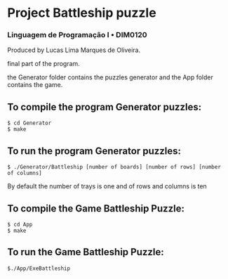 # Project Battleship puzzle

### Linguagem de Programação I • DIM0120

Produced by Lucas Lima Marques de Oliveira.

final part of the program.

the Generator folder contains the puzzles generator and the App folder contains the game.

To compile the program Generator puzzles:
------------------------------------------------
	$ cd Generator
	$ make

To run the program Generator puzzles:
---------------------------------------------
	$ ./Generator/Battleship [number of boards] [number of rows] [number of columns]

By default the number of trays is one and of rows and columns is ten

To compile the Game Battleship Puzzle:
------------------------------------------------
	$ cd App
	$ make

To run the Game Battleship Puzzle:
---------------------------------------------
	$./App/ExeBattleship

